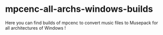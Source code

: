 # mpcenc-all-archs-windows-builds
Here you can find builds of mpcenc to convert music files to Musepack for all architectures of Windows !
